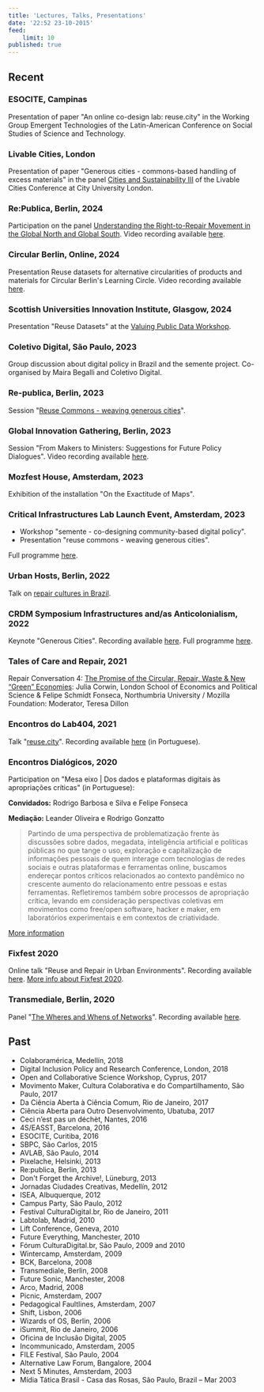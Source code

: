 ```yaml
---
title: 'Lectures, Talks, Presentations'
date: '22:52 23-10-2015'
feed:
    limit: 10
published: true
---
```


## Recent

### ESOCITE, Campinas

Presentation of paper "An online co-design lab: reuse.city" in the Working Group Emergent Technologies of the Latin-American Conference on Social Studies of Science and Technology.

### Livable Cities, London

Presentation of paper "Generous cities - commons-based handling of excess materials" in the panel [Cities and Sustainability III](https://amps-research.com/event/in-person-london-section-b/schedule/cities-sustainability-iii/) of the Livable Cities Conference at City University London.

### Re:Publica, Berlin, 2024

Participation on the panel [Understanding the Right-to-Repair Movement in the Global North and Global South](https://re-publica.com/de/session/understanding-right-repair-movement-global-north-and-global-south). Video recording available [here](https://www.youtube.com/watch?v=JCdRvdSm3do).


### Circular Berlin, Online, 2024

Presentation Reuse datasets for alternative circularities of products and materials for Circular Berlin's Learning Circle. Video recording available [here](https://www.youtube.com/watch?v=tUn0bJl5wAE).

### Scottish Universities Innovation Institute, Glasgow, 2024

Presentation "Reuse Datasets" at the [Valuing Public Data Workshop](https://pureportal.strath.ac.uk/en/projects/suii-valuing-public-sector-data-in-scotland-and-europe-data-gover).

### Coletivo Digital, São Paulo, 2023

Group discussion about digital policy in Brazil and the semente project. Co-organised by Maira Begalli and Coletivo Digital.

### Re-publica, Berlin, 2023

Session "[Reuse Commons - weaving generous cities](https://web.archive.org/web/20231030104353/https://re-publica.com/de/session/reuse-commons-weaving-generous-cities)".

### Global Innovation Gathering, Berlin, 2023

Session "From Makers to Ministers: Suggestions for Future Policy Dialogues". Video recording available [here](https://www.youtube.com/watch?v=GosVMluSsco).


### Mozfest House, Amsterdam, 2023

Exhibition of the installation "On the Exactitude of Maps".

### Critical Infrastructures Lab Launch Event, Amsterdam, 2023

- Workshop  "semente - co-designing community-based digital policy".
- Presentation "reuse commons - weaving generous cities".

Full programme [here](https://web.archive.org/web/20230603172619/https://www.criticalinfralab.net/2023/03/13/launch-event-programme/).

### Urban Hosts, Berlin, 2022

Talk on [repair cultures in Brazil](http://www.urbanhosts.org/meet-the-guests/felipe-schmidt-fonseca/).

### CRDM Symposium Infrastructures and/as Anticolonialism, 2022

Keynote "Generous Cities". Recording available [here](https://drive.google.com/file/d/1_EJDTp5uxhQ9L1h_e9mG3HWmyBjL7nYq/view). Full programme [here](https://web.archive.org/web/20230331131620/https://crdmsymposium2022.wordpress.ncsu.edu/program/).

### Tales of Care and Repair, 2021

Repair Conversation 4: [The Promise of the Circular, Repair, Waste & New “Green” Economies](https://web.archive.org/web/20211108162000/https://tales.repairacts.net/events/tales-of-care-and-repair-symposium-day-1): Julia Corwin, London School of Economics and Political Science & Felipe Schmidt Fonseca, Northumbria University / Mozilla Foundation: Moderator, Teresa Dillon

### Encontros do Lab404, 2021

Talk "[reuse.city](https://web.archive.org/web/20230322163754/http://www.lab404.ufba.br/encontros-do-lab404-debate-sobre-praticas-sociais-de-reuso-de-materia-nos-projetos-de-smart-cities/)". Recording available [here](https://www.youtube.com/watch?v=s8vjxRc47NI) (in Portuguese).

### Encontros Dialógicos, 2020

Participation on "Mesa eixo | Dos dados e plataformas digitais às apropriações críticas" (in Portuguese):

**Convidados:** Rodrigo Barbosa e Silva e Felipe Fonseca

**Mediação:** Leander Oliveira e Rodrigo Gonzatto

> Partindo de uma perspectiva de problematização frente às discussões sobre dados, megadata, inteligência artificial e políticas públicas no que tange o uso, exploração e capitalização de informações pessoais de quem interage com tecnologias de redes sociais e outras plataformas e ferramentas online, buscamos endereçar pontos críticos relacionados ao contexto pandêmico no crescente aumento do relacionamento entre pessoas e estas ferramentas. Refletiremos também sobre processos de apropriação crítica, levando em consideração perspectivas coletivas em movimentos como free/open software, hacker e maker, em laboratórios experimentais e em contextos de criatividade.

[More information](https://web.archive.org/web/20231030111940/https://utfpr.curitiba.br/encontrosdialogicos/?page_id=104)

### Fixfest 2020

Online talk "Reuse and Repair in Urban Environments". Recording available [here](https://www.youtube.com/watch?v=cU5R2MzPGjw&list=PLuRLn6aJYSF8YKqQwH3V4-zIJO3pBMq6G). [More info about Fixfest 2020](https://web.archive.org/web/20230320123136/https://therestartproject.org/get-involved/fixfestuk-learning/).

### Transmediale, Berlin, 2020

Panel "[The Wheres and Whens of Networks](https://web.archive.org/web/20220121174550/https://archive.transmediale.de/content/remixing-digital-cities)". Recording available [here](https://youtu.be/9mvGHa0J6MQ?t=5404).

## Past

- Colaboramérica, Medellín, 2018
- Digital Inclusion Policy and Research Conference, London, 2018
- Open and Collaborative Science Workshop, Cyprus, 2017
- Movimento Maker, Cultura Colaborativa e do Compartilhamento, São Paulo, 2017
- Da Ciência Aberta à Ciência Comum, Rio de Janeiro, 2017
- Ciência Aberta para Outro Desenvolvimento, Ubatuba, 2017
- Ceci n’est pas un déchèt, Nantes, 2016
- 4S/EASST, Barcelona, 2016
- ESOCITE, Curitiba, 2016
- SBPC, São Carlos, 2015
- AVLAB, São Paulo, 2014
- Pixelache, Helsinki, 2013
- Re:publica, Berlin, 2013
- Don't Forget the Archive!, Lüneburg, 2013
- Jornadas Ciudades Creativas, Medellín, 2012
- ISEA, Albuquerque, 2012
- Campus Party, São Paulo, 2012
- Festival CulturaDigital.br, Rio de Janeiro, 2011
- Labtolab, Madrid, 2010
- Lift Conference, Geneva, 2010
- Future Everything, Manchester, 2010
- Fórum CulturaDigital.br, São Paulo, 2009 and 2010
- Wintercamp, Amsterdam, 2009
- BCK, Barcelona, 2008
- Transmediale, Berlin, 2008
- Future Sonic, Manchester, 2008
- Arco, Madrid, 2008
- Picnic, Amsterdam, 2007
- Pedagogical Faultlines, Amsterdam, 2007
- Shift, Lisbon, 2006
- Wizards of OS, Berlin, 2006
- iSummit, Rio de Janeiro, 2006
- Oficina de Inclusão Digital, 2005
- Incommunicado, Amsterdam, 2005
- FILE Festival, São Paulo, 2004
- Alternative Law Forum, Bangalore, 2004
- Next 5 Minutes, Amsterdam, 2003
- Mídia Tática Brasil - Casa das Rosas, São Paulo, Brazil – Mar 2003
